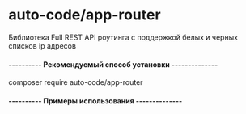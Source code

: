 # auto-code/app-router

Библиотека Full REST API роутинга с поддержкой белых и черных списков ip адресов

#### ---------- Рекомендуемый способ установки --------------

composer require auto-code/app-router


#### ---------- Примеры использования --------------
```php

```
